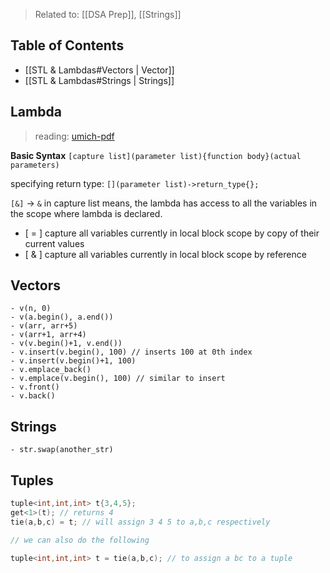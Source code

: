 > Related to: [[DSA Prep]], [[Strings]]

## Table of Contents

- [[STL & Lambdas#Vectors | Vector]]
- [[STL & Lambdas#Strings | Strings]]

## Lambda

> reading: [umich-pdf](http://websites.umich.edu/~eecs381/handouts/Lambda.pdf) 

**Basic Syntax**
	`[capture list](parameter list){function body}(actual parameters)`

specifying return type: `[](parameter list)->return_type{};`

`[&]` -> `&` in capture list means, the lambda has access to all the variables in the scope where lambda is declared.

- [ = ] capture all variables currently in local block scope by copy of their current values 
- [ & ] capture all variables currently in local block scope by reference


## Vectors
	- v(n, 0)
	- v(a.begin(), a.end())
	- v(arr, arr+5)
	- v(arr+1, arr+4)
	- v(v.begin()+1, v.end())
	- v.insert(v.begin(), 100) // inserts 100 at 0th index
	- v.insert(v.begin()+1, 100)
	- v.emplace_back()
	- v.emplace(v.begin(), 100) // similar to insert
	- v.front()
	- v.back()

## Strings
	- str.swap(another_str)


## Tuples

```C++
tuple<int,int,int> t{3,4,5};
get<1>(t); // returns 4
tie(a,b,c) = t; // will assign 3 4 5 to a,b,c respectively

// we can also do the following 

tuple<int,int,int> t = tie(a,b,c); // to assign a bc to a tuple
```

